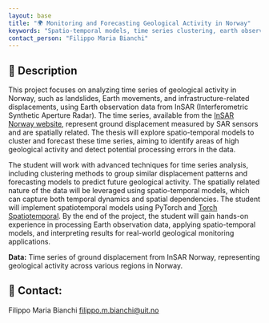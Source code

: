 ```yaml
---
layout: base
title: "🌍 Monitoring and Forecasting Geological Activity in Norway"
keywords: "Spatio-temporal models, time series clustering, earth observation"
contact_person: "Filippo Maria Bianchi"
---
```



## 📝 Description
This project focuses on analyzing time series of geological activity in Norway, such as landslides, Earth movements, and infrastructure-related displacements, using Earth observation data from InSAR (Interferometric Synthetic Aperture Radar). The time series, available from the [InSAR Norway website](https://insar.ngu.no/), represent ground displacement measured by SAR sensors and are spatially related. The thesis will explore spatio-temporal models to cluster and forecast these time series, aiming to identify areas of high geological activity and detect potential processing errors in the data.

The student will work with advanced techniques for time series analysis, including clustering methods to group similar displacement patterns and forecasting models to predict future geological activity. The spatially related nature of the data will be leveraged using spatio-temporal models, which can capture both temporal dynamics and spatial dependencies.
The student will implement spatiotemporal models using PyTorch and [Torch Spatiotemporal](https://torch-spatiotemporal.readthedocs.io/en/latest/). 
By the end of the project, the student will gain hands-on experience in processing Earth observation data, applying spatio-temporal models, and interpreting results for real-world geological monitoring applications.


**Data:** Time series of ground displacement from InSAR Norway, representing geological activity across various regions in Norway.

## 📨 Contact:
Filippo Maria Bianchi <filippo.m.bianchi@uit.no>
